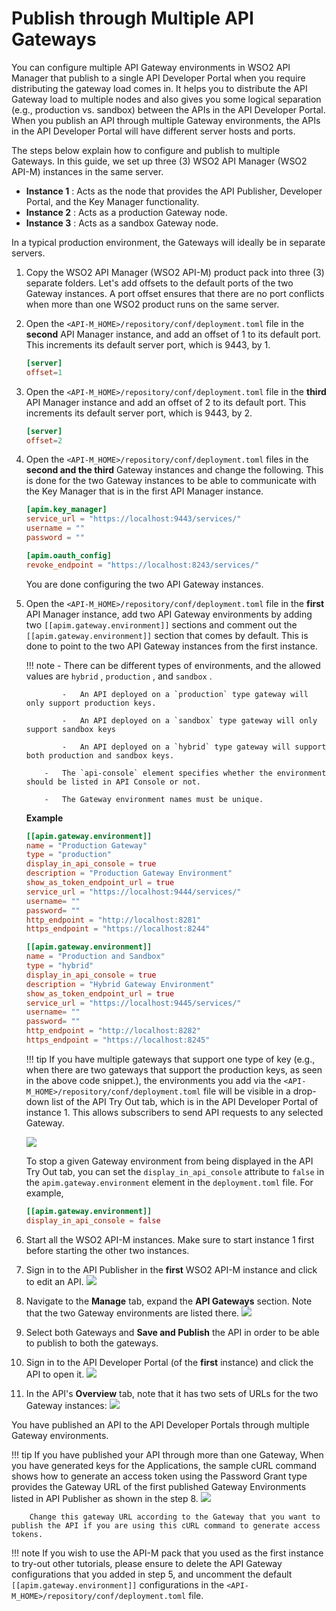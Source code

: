# Publish through Multiple API Gateways

You can configure multiple API Gateway environments in WSO2 API Manager that publish to a single API Developer Portal when you require distributing the gateway load comes in. It helps you to distribute the API Gateway load to multiple nodes and also gives you some logical separation (e.g., production vs. sandbox) between the APIs in the API Developer Portal. When you publish an API through multiple Gateway environments, the APIs in the API Developer Portal will have different server hosts and ports.

The steps below explain how to configure and publish to multiple Gateways. In this guide, we set up three (3) WSO2 API Manager (WSO2 API-M) instances in the same server. 

-   **Instance 1** : Acts as the node that provides the API Publisher, Developer Portal, and the Key        Manager functionality.
-   **Instance 2** : Acts as a production Gateway node.
-   **Instance 3** : Acts as a sandbox Gateway node.

In a typical production environment, the Gateways will ideally be in separate servers.

1. Copy the WSO2 API Manager (WSO2 API-M) product pack into three (3) separate folders.
    Let's add offsets to the default ports of the two Gateway instances. A port offset ensures that there are no port conflicts when more than one WSO2 product runs on the same server.

2.  Open the `<API-M_HOME>/repository/conf/deployment.toml` file in the **second** API Manager instance, and add an offset of 1 to its default port. This increments its default server port, which is 9443, by 1.

    ``` toml
    [server]
    offset=1
    ```

3.  Open the `<API-M_HOME>/repository/conf/deployment.toml` file in the **third** API Manager instance and add an offset of 2 to its default port. This increments its default server port, which is 9443, by 2.

    ``` toml
    [server]
    offset=2
    ```

4.  Open the `<API-M_HOME>/repository/conf/deployment.toml` files in the **second and the third** Gateway instances and change the following.
    This is done for the two Gateway instances to be able to communicate with the Key Manager that is in the first API Manager instance.

    ``` toml
    [apim.key_manager]
    service_url = "https://localhost:9443/services/"
    username = ""
    password = ""

    [apim.oauth_config]
    revoke_endpoint = "https://localhost:8243/services/"
    ```

    You are done configuring the two API Gateway instances.

5.  Open the `<API-M_HOME>/repository/conf/deployment.toml` file in the **first** API Manager instance, add two API Gateway environments by adding two `[[apim.gateway.environment]]` sections and comment out the `[[apim.gateway.environment]]` section that comes by default.
    This is done to point to the two API Gateway instances from the first instance.

    !!! note
            -   There can be different types of environments, and the allowed values are `hybrid` , `production` , and `sandbox` .

                -   An API deployed on a `production` type gateway will only support production keys.

                -   An API deployed on a `sandbox` type gateway will only support sandbox keys

                -   An API deployed on a `hybrid` type gateway will support both production and sandbox keys.

            -   The `api-console` element specifies whether the environment should be listed in API Console or not.

            -   The Gateway environment names must be unique.


    **Example**

    ```toml
    [[apim.gateway.environment]]
    name = "Production Gateway"
    type = "production"
    display_in_api_console = true
    description = "Production Gateway Environment"
    show_as_token_endpoint_url = true
    service_url = "https://localhost:9444/services/"
    username= ""
    password= ""
    http_endpoint = "http://localhost:8281"
    https_endpoint = "https://localhost:8244"

    [[apim.gateway.environment]]
    name = "Production and Sandbox"
    type = "hybrid"
    display_in_api_console = true
    description = "Hybrid Gateway Environment"
    show_as_token_endpoint_url = true
    service_url = "https://localhost:9445/services/"
    username= ""
    password= ""
    http_endpoint = "http://localhost:8282"
    https_endpoint = "https://localhost:8245"

    ```

    !!! tip
            If you have multiple gateways that support one type of key (e.g., when there are two gateways that support the production keys, as seen in the above code snippet.), the environments you add via the `<API-M_HOME>/repository/conf/deployment.toml` file will be visible in a drop-down list of the API Try Out tab, which is in the API Developer Portal of instance 1. This allows subscribers to send API requests to any selected Gateway.

    [![](../../../assets/img/Learn/api-tryout-tab.png)](../../../assets/img/Learn/api-tryout-tab.png)

    To stop a given Gateway environment from being displayed in the API Try Out tab, you can set the `display_in_api_console` attribute to `false` in the `apim.gateway.environment` element in the `deployment.toml` file.
    For example,

    ``` toml
    [[apim.gateway.environment]]
    display_in_api_console = false
    ```

6.  Start all the WSO2 API-M instances.
    Make sure to start instance 1 first before starting the other two instances.
7.  Sign in to the API Publisher in the **first** WSO2 API-M instance and click to edit an API.
    [![](../../../assets/img/Learn/new-devportal-app.png)](../../../assets/img/Learn/new-devportal-app.png)
8.  Navigate to the **Manage** tab, expand the **API Gateways** section.
    Note that the two Gateway environments are listed there.
    [![](../../../assets/img/Learn/api-gateways.png)](../../../assets/img/Learn/api-gateways.png)
9.  Select both Gateways and **Save and Publish** the API in order to be able to publish to both the gateways.
10. Sign in to the API Developer Portal (of the **first** instance) and click the API to open it.
    [![](../../../assets/img/Learn/dev-portal-apis.png)](../../../assets/img/Learn/dev-portal-apis.png)
11. In the API's **Overview** tab, note that it has two sets of URLs for the two Gateway instances:
    [![](../../../assets/img/Learn/api-overview-tab.png)](../../../assets/img/Learn/api-overview-tab.png)

You have published an API to the API Developer Portals through multiple Gateway environments.

!!! tip
        If you have published your API through more than one Gateway, When you have generated keys for the Applications, the sample cURL command shows how to generate an access token using the Password Grant type provides the Gateway URL of the first published Gateway Environments listed in API Publisher as shown in the step 8.
        [![](../../../assets/img/Learn/generate-access-tokens.png)](../../../assets/img/Learn/generate-access-tokens.png)
        
        Change this gateway URL according to the Gateway that you want to publish the API if you are using this cURL command to generate access tokens.

!!! note
        If you wish to use the API-M pack that you used as the first instance to try-out other tutorials, please ensure to delete the API Gateway configurations that you added in step 5, and uncomment the default `[[apim.gateway.environment]]` configurations in the `<API-M_HOME>/repository/conf/deployment.toml` file.


